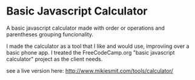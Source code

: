 # Basic Javascript Calculator

A basic javascript calculator made with order or operations and parentheses grouping funcionality.

I made the calculator as a tool that I like and would use, improviing over a basic phone app. I treated the FreeCodeCamp.org "basic javascript calculator" project as the client needs.

see a live version here:
http://www.mikiesmit.com/tools/calculator/
